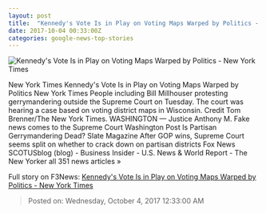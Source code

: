 ```yaml
---
layout: post
title:  "Kennedy's Vote Is in Play on Voting Maps Warped by Politics - New York Times"
date: 2017-10-04 00:33:00Z
categories: google-news-top-stories
---
```


![Kennedy's Vote Is in Play on Voting Maps Warped by Politics - New York Times](https://static01.nyt.com/images/2017/10/04/us/04dc-scotus/04dc-scotus-facebookJumbo.jpg)

New York Times Kennedy's Vote Is in Play on Voting Maps Warped by Politics New York Times People including Bill Millhouser protesting gerrymandering outside the Supreme Court on Tuesday. The court was hearing a case based on voting district maps in Wisconsin. Credit Tom Brenner/The New York Times. WASHINGTON — Justice Anthony M. Fake news comes to the Supreme Court Washington Post Is Partisan Gerrymandering Dead? Slate Magazine After GOP wins, Supreme Court seems split on whether to crack down on partisan districts Fox News SCOTUSblog (blog) - Business Insider - U.S. News & World Report - The New Yorker all 351 news articles »


Full story on F3News: [Kennedy's Vote Is in Play on Voting Maps Warped by Politics - New York Times](http://www.f3nws.com/n/pxdjqC)

> Posted on: Wednesday, October 4, 2017 12:33:00 AM
